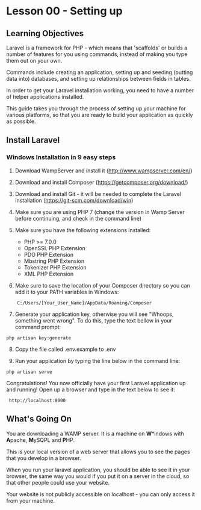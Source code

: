  <!-- enter lesson number and title below separated by hyphen-->

# Lesson 00 - Setting up

## Learning Objectives
Laravel is a framework for PHP - which means that 'scaffolds' or builds a number of features for you using commands, instead of making you type them out on your own.

Commands include creating an application, setting up and seeding (putting data into) databases, and setting up relationships between fields in tables.

In order to get your Laravel installation working, you need to have a number of helper applications installed.

This guide takes you through the process of setting up your machine for various platforms, so that you are ready to build your application as quickly as possible.

## Install Laravel

### Windows Installation in 9 easy steps

1. Download WampServer and install it (http://www.wampserver.com/en/)

2. Download and install Composer (https://getcomposer.org/download/)

3. Download and install Git - it will be needed to complete the Laravel installation (https://git-scm.com/download/win)

4. Make sure you are using PHP 7 (change the version in Wamp Server before continuing, and check in the command line)

5. Make sure you have the following extensions installed:

    * PHP >= 7.0.0
    * OpenSSL PHP Extension
    * PDO PHP Extension
    * Mbstring PHP Extension
    * Tokenizer PHP Extension
    * XML PHP Extension

6. Make sure to save the location of your Composer directory so you can add it to your PATH variables in Windows:
```
    C:/Users/[Your_User_Name]/AppData/Roaming/Composer
```
7. Generate your application key, otherwise you will see "Whoops, something went wrong". To do this, type the text bellow in your command prompt:

```
php artisan key:generate
```

8. Copy the file called .env.example to .env

9. Run your application by typing the line below in the command line:

```
php artisan serve
```
 Congratulations! You now officially have your first Laravel application up and running! Open up a browser and type in the text below to see it:

```
 http://localhost:8000
 ```

## What's Going On

You are downloading a WAMP server. It is a machine on **W***indows with **A**pache, **M**ySQPL and **P**HP.

This is your local version of a web server that allows you to see the pages that you develop in a browser.

When you run your laravel application, you should be able to see it in your browser, the same way you would if you put it on a server in the cloud, so that other people could use your website.

Your website is not publicly accessible on localhost - you can only access it from your machine.
